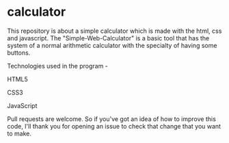 # calculator
This repository is about a simple calculator which is made with the html, css and javascript.
The "Simple-Web-Calculator" is a basic tool that has the system of a normal arithmetic calculator with the specialty of having some buttons.

Technologies used in the program -

HTML5

CSS3

JavaScript

Pull requests are welcome. So if you've got an idea of how to improve this code, I'll thank you for opening an issue to check that change that you want to make.
